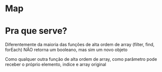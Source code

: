 # Map

# Pra que serve?
Diferentemente da maioria das funções de alta ordem de array (filter, find, forEach) NÃO retorna um booleano, mas sim um novo objeto

Como qualquer outra função de alta ordem de array, como parâmetro pode receber o próprio elemento, indice e array original